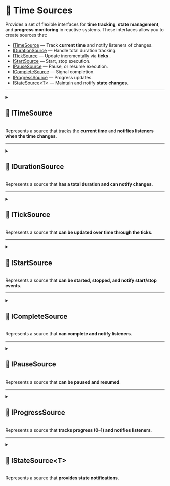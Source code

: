 # 🧩 Time Sources

Provides a set of flexible interfaces for **time tracking**, **state management**, and **progress monitoring** in
reactive systems. These interfaces allow you to create sources that:

- [ITimeSource](#itimesource) — Track **current time**  and notify listeners of changes.
- [IDurationSource](#durationsource) — Handle total duration tracking.
- [ITickSource](#iticksource) — Update incrementally via **ticks** .
- [IStartSource](#istartsource) — Start, stop execution.
- [IPauseSource](#ipausesource) — Pause, or resume execution.
- [ICompleteSource](#icompletesource) — Signal completion.
- [IProgressSource](#iprogresssource) — Progress updates.
- [IStateSource&lt;T&gt;](#istatesource) — Maintain and notify **state changes**.

---

<details>
  <summary>
    <h2 id="itimesource">🧩 ITimeSource</h2>
    <br> Represents a source that tracks the <b>current time</b> and <b>notifies listeners when the time changes</b>.
  </summary>

### ⚡ Events

#### `OnTimeChanged`

```csharp
public event Action<float> OnTimeChanged;
```

- **Description:** Raised whenever the current time changes.
- **Parameters:** `float` — the new current time in seconds.

### 🏹 Methods

#### `GetTime()`

```csharp
public float GetTime();
```

- **Description:** Gets the current time from the source.
- **Returns:** `float` — current time in seconds.

#### `SetTime(float)`

```csharp
public void SetTime(float time);
```

- **Description:** Sets the current time.
- **Parameter:** `time` — The new time to set, expected to be in the range `0` to the duration of the source.

#### `ResetTime()`

```csharp
public void ResetTime();  
```

- **Description:** Resets the time source to its initial state.
- **Remarks:** After resetting, the current time will be the initial time, and any listeners may be notified via
  `OnTimeChanged`.

</details>

---

<details>
  <summary>
    <h2 id="idurationsource">🧩 IDurationSource</h2>
    <br> Represents a source that <b>has a total duration and can notify changes</b>.
  </summary>

### ⚡ Events

#### `OnDurationChanged`

```csharp
public event Action<float> OnDurationChanged;
```

- **Description:** Invoked when the duration value changes.

### 🏹 Methods

#### `GetDuration()`

```csharp
public float GetDuration();  
```

- **Description:** Gets the total duration.
- **Returns:** The duration in seconds.

#### `SetDuration(float)`

```csharp
public void SetDuration(float duration);  
```

- **Description:** Sets the total duration.
- **Parameter:** `duration` — The new duration value in seconds.

</details>

---

<details>
  <summary>
    <h2 id="iticksource">🧩 ITickSource</h2>
    <br> Represents a source that <b>can be updated over time through the ticks</b>.
  </summary>

### 🏹 Methods

#### `Tick(float)`

```csharp
public void Tick(float deltaTime);  
```

- **Description:** Updates the source by a specified time increment.
- **Parameter:** `deltaTime` — The amount of time (in seconds) to advance the source.
- **Remarks:** This method is typically called repeatedly (e.g., once per frame) to progress time-dependent systems.

</details>

---

<details>
  <summary>
    <h2 id="istartsource">🧩 IStartSource</h2>
    <br> Represents a source that <b>can be started, stopped, and notify start/stop events</b>.
  </summary>

### ⚡ Events

#### `OnStarted`

```csharp
public event Action OnStarted;  
```

- **Description:** Raised when the source starts.

#### `OnStopped`

```csharp
public event Action OnStopped;  
```

- **Description:** Raised when the source stops.

### 🏹 Methods

#### `IsIdle()`

```csharp
public bool IsIdle();  
```

- **Description:** Returns `true` if the source has not started yet.

#### `IsStarted()`

```csharp
public bool IsStarted();  
```

- **Description:** Returns `true` if the source is running.

#### `Start(float)`

```csharp
public void Start(float time);  
```

- **Description:** Starts the source from a specific time.
- **Parameter:** `time` — Time (in seconds) to start from.

#### `Start()`

```csharp
public void Start();  
```

- **Description:** Starts the source from the default start time.

#### `Stop()`

```csharp
public void Stop();  
```

- **Description:** Stops the source and resets its time.

</details>

---

<details>
  <summary>
    <h2 id="icompletesource">🧩 ICompleteSource</h2>
    <br> Represents a source that <b>can complete and notify listeners</b>.
  </summary>

### ⚡ Events

#### `OnCompleted`

```csharp
public event Action OnCompleted;  
```

- **Description:** Invoked when the source has completed.

### 🏹 Methods

#### `IsCompleted()`

```csharp
public bool IsCompleted();  
```

- **Description:** Returns whether the source has completed.
- **Returns:** `true` if completed; otherwise `false`.

</details>

---

<details>
  <summary>
    <h2 id="ipausesource">🧩 IPauseSource</h2>
    <br> Represents a source that <b>can be paused and resumed</b>.
  </summary>

### ⚡ Events

#### `OnPaused`

```csharp
public event Action OnPaused;  
```

- **Description:** Raised when the source is paused.

#### `OnResumed`

```csharp
public event Action OnResumed;  
```

- **Description:** Raised when the source is resumed.

### 🏹 Methods

#### `IsPaused()`

```csharp
public bool IsPaused();  
```

- **Description:** Returns true if the source is paused.
- **Returns:** `true` if paused; otherwise `false`.

#### `Pause()`

```csharp
public void Pause();  
```

- **Description:** Pauses the source.

#### `Resume()`

```csharp
public void Resume();  
```

- **Description:** Resumes the source.

</details>

---

<details>
  <summary>
    <h2 id="iprogresssource">🧩 IProgressSource</h2>
    <br> Represents a source that <b>tracks progress (0–1) and notifies listeners</b>.
  </summary>

### ⚡ Events

#### `OnProgressChanged`

```csharp
public event Action<float> OnProgressChanged;  
```

- **Description:** Raised when the progress changes.

### 🏹 Methods

#### `GetProgress()`

```csharp
public float GetProgress();  
```

- **Description:** Gets the current progress.
- **Returns:** Normalized progress (0–1).

#### `SetProgress(float)`

```csharp
public void SetProgress(float progress);  
```

- **Description:** Sets the current progress.
- **Parameter:** `progress` — Progress value (0–1).

</details>

---

<details>
  <summary>
    <h2 id="istatesource">🧩 IStateSource&lt;T&gt;</h2>
    <br> Represents a source that <b>provides state notifications</b>.
  </summary>

- **Type Parameter:** `T` — Enum type representing the state.

### ⚡ Events

#### `OnStateChanged`

```csharp
public event Action<T> OnStateChanged;  
```

- **Description:** Raised when the state changes.

### 🏹 Methods

#### `GetState()`

```csharp
public T GetState();  
```

- **Description:** Gets the current internal state.
- **Returns:** The current state of type `T`.

</details>